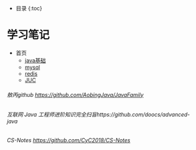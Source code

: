 *  目录
{:toc}


# 学习笔记


* 首页
    * [java基础](/study/java基础/README)
    * [mysql](/study/mysql/README)
    * [redis](/study/redis/README)
    * [JUC](/study/JUC/README)




###### 敖丙github https://github.com/AobingJava/JavaFamily

###### 互联网 Java 工程师进阶知识完全扫盲https://github.com/doocs/advanced-java

###### CS-Notes https://github.com/CyC2018/CS-Notes

